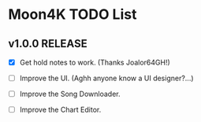 # Moon4K TODO List


## v1.0.0 RELEASE

- [x] Get hold notes to work. (Thanks Joalor64GH!)

- [ ] Improve the UI. (Aghh anyone know a UI designer?...)

- [ ] Improve the Song Downloader.

- [ ] Improve the Chart Editor.
